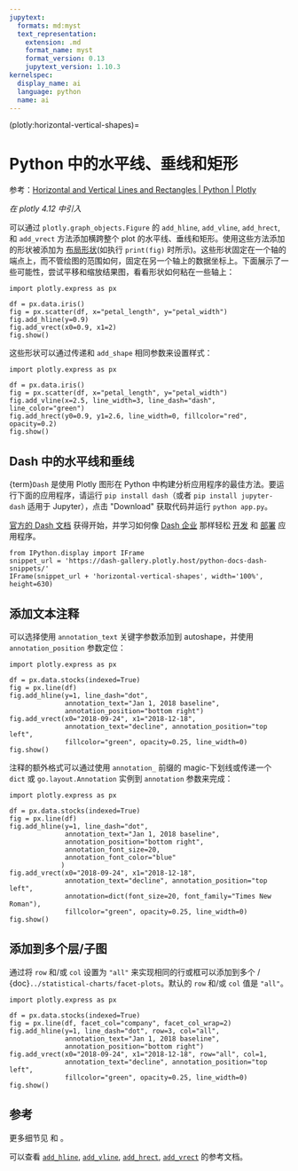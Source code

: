 ```yaml
---
jupytext:
  formats: md:myst
  text_representation:
    extension: .md
    format_name: myst
    format_version: 0.13
    jupytext_version: 1.10.3
kernelspec:
  display_name: ai
  language: python
  name: ai
---
```


(plotly:horizontal-vertical-shapes)=
# Python 中的水平线、垂线和矩形

参考：[Horizontal and Vertical Lines and Rectangles | Python | Plotly](https://plotly.com/python/horizontal-vertical-shapes/)

*在 plotly 4.12 中引入*

可以通过 `plotly.graph_objects.Figure` 的 `add_hline`, `add_vline`, `add_hrect`, 和 `add_vrect` 方法添加横跨整个 plot 的水平线、垂线和矩形。使用这些方法添加的形状被添加为  [布局形状](plotly:shapes)(如执行 `print(fig)` 时所示)。这些形状固定在一个轴的端点上，而不管绘图的范围如何，固定在另一个轴上的数据坐标上。下面展示了一些可能性，尝试平移和缩放结果图，看看形状如何粘在一些轴上：

```{code-cell} ipython3
import plotly.express as px

df = px.data.iris()
fig = px.scatter(df, x="petal_length", y="petal_width")
fig.add_hline(y=0.9)
fig.add_vrect(x0=0.9, x1=2)
fig.show()
```

这些形状可以通过传递和 `add_shape` 相同参数来设置样式：

```{code-cell} ipython3
import plotly.express as px

df = px.data.iris()
fig = px.scatter(df, x="petal_length", y="petal_width")
fig.add_vline(x=2.5, line_width=3, line_dash="dash", line_color="green")
fig.add_hrect(y0=0.9, y1=2.6, line_width=0, fillcolor="red", opacity=0.2)
fig.show()
```

## Dash 中的水平线和垂线

{term}`Dash` 是使用 Plotly 图形在 Python 中构建分析应用程序的最佳方法。要运行下面的应用程序，请运行 `pip install dash`（或者 `pip install jupyter-dash` 适用于 Jupyter），点击 "Download" 获取代码并运行 `python app.py`。

[官方的 Dash 文档](https://dash.plotly.com/installation) 获得开始，并学习如何像 [Dash 企业](https://plotly.com/dash/) 那样轻松 [开发](https://plotly.com/dash/design-kit/) 和 [部署](https://plotly.com/dash/app-manager/) 应用程序。


```{code-cell} ipython3 hide_code=true
from IPython.display import IFrame
snippet_url = 'https://dash-gallery.plotly.host/python-docs-dash-snippets/'
IFrame(snippet_url + 'horizontal-vertical-shapes', width='100%', height=630)
```

## 添加文本注释

[](plotly:text-and-annotations) 可以选择使用 `annotation_text` 关键字参数添加到 autoshape，并使用 `annotation_position` 参数定位：

```{code-cell} ipython3
import plotly.express as px

df = px.data.stocks(indexed=True)
fig = px.line(df)
fig.add_hline(y=1, line_dash="dot",
              annotation_text="Jan 1, 2018 baseline", 
              annotation_position="bottom right")
fig.add_vrect(x0="2018-09-24", x1="2018-12-18", 
              annotation_text="decline", annotation_position="top left",
              fillcolor="green", opacity=0.25, line_width=0)
fig.show()
```

注释的额外格式可以通过使用 `annotation_` 前缀的 magic-下划线或传递一个 `dict` 或 `go.layout.Annotation` 实例到 `annotation` 参数来完成：

```{code-cell} ipython3
import plotly.express as px

df = px.data.stocks(indexed=True)
fig = px.line(df)
fig.add_hline(y=1, line_dash="dot",
              annotation_text="Jan 1, 2018 baseline", 
              annotation_position="bottom right",
              annotation_font_size=20,
              annotation_font_color="blue"
             )
fig.add_vrect(x0="2018-09-24", x1="2018-12-18", 
              annotation_text="decline", annotation_position="top left",
              annotation=dict(font_size=20, font_family="Times New Roman"),
              fillcolor="green", opacity=0.25, line_width=0)
fig.show()
```

## 添加到多个层/子图

通过将 `row` 和/或 `col` 设置为 `"all"` 来实现相同的行或框可以添加到多个 [](plotly:subplots) / {doc}`../statistical-charts/facet-plots`。默认的 `row` 和/或 `col` 值是 `"all"`。

```{code-cell} ipython3
import plotly.express as px

df = px.data.stocks(indexed=True)
fig = px.line(df, facet_col="company", facet_col_wrap=2)
fig.add_hline(y=1, line_dash="dot", row=3, col="all",
              annotation_text="Jan 1, 2018 baseline", 
              annotation_position="bottom right")
fig.add_vrect(x0="2018-09-24", x1="2018-12-18", row="all", col=1,
              annotation_text="decline", annotation_position="top left",
              fillcolor="green", opacity=0.25, line_width=0)
fig.show()
```

## 参考

更多细节见 [](plotly:shapes) 和 [](plotly:text-and-annotations)。

可以查看 [`add_hline`](https://plotly.com/python-api-reference/generated/plotly.graph_objects.Figure.html?highlight=add_hline#plotly.graph_objects.Figure.add_hline), [`add_vline`](https://plotly.com/python-api-reference/generated/plotly.graph_objects.Figure.html?highlight=add_vline#plotly.graph_objects.Figure.add_vline), [`add_hrect`](https://plotly.com/python-api-reference/generated/plotly.graph_objects.Figure.html?highlight=add_hrect#plotly.graph_objects.Figure.add_hrect), [`add_vrect`](https://plotly.com/python-api-reference/generated/plotly.graph_objects.Figure.html?highlight=add_vrect#plotly.graph_objects.Figure.add_vrect) 的参考文档。

